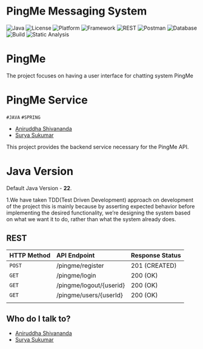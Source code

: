 # PingMe Messaging System
![Java](https://img.shields.io/badge/language-Java%2022-blue)
![License](https://img.shields.io/badge/license-Apache%202.0-red)
![Platform](https://img.shields.io/badge/platform-Mac%20OS%20X-brightgreen)
![Framework](https://img.shields.io/badge/ramework-Spring%20Framework-brightgreen)
![REST](https://img.shields.io/badge/architecture-REST-purple)
![Postman](https://img.shields.io/badge/tool-Postman-orange)
![Database](https://img.shields.io/badge/database-H2%20Database-blue)
![Build](https://img.shields.io/badge/build-Gradle-23B5D3)
![Static Analysis](https://img.shields.io/badge/analysis-SpotBugs-red)

# PingMe
The project focuses on having a user interface for chatting system PingMe

# PingMe Service #

`#JAVA` `#SPRING`

- [Aniruddha Shivananda](mailto:aniruddhams2023@gmail.com)
- [Surya Sukumar](mailto:Suryasukumar0911@gmail.com)

This project provides the backend service necessary for the PingMe API.

# Java Version

Default Java Version -  **22**.

1.We have taken TDD(Test Driven Development) approach on development of the project
this is mainly because by asserting expected behavior before implementing the desired 
functionality, we’re designing the system based on what we want it to do, rather than what
the system already does.

## REST

| HTTP Method | API Endpoint                  | Response Status |
|:------------|:------------------------------|:----------------|
| `POST`      | /pingme/register              | 201 (CREATED)   |
| `GET`       | /pingme/login                 | 200 (OK)        |
| `GET`       | /pingme/logout/{userid}       | 200 (OK)        |
| `GET`       | /pingme/users/{userId}        | 200 (OK)        |
                                                                                                                                                  |
## Who do I talk to? ###
- [Aniruddha Shivananda](mailto:aniruddhams2023@gmail.com)
- [Surya Sukumar](mailto:Suryasukumar0911@gmail.com)